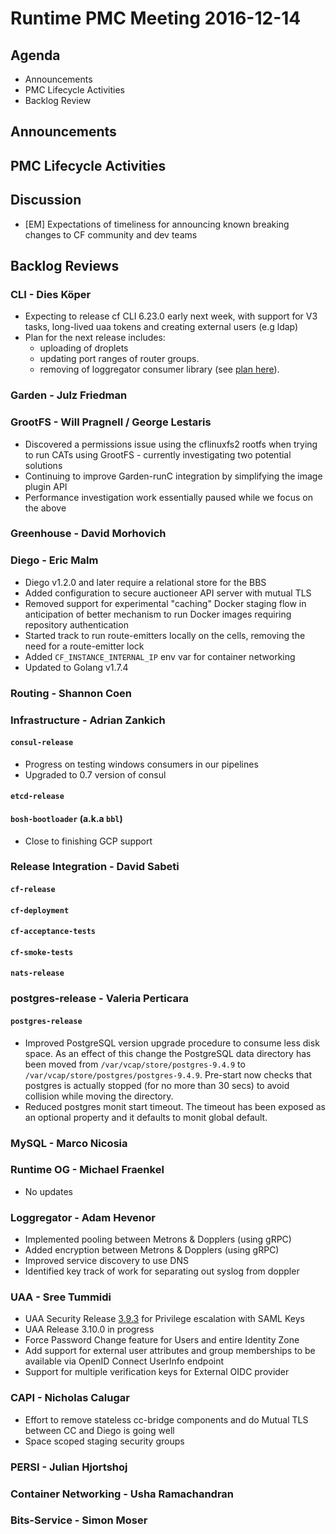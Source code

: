 # Runtime PMC Meeting 2016-12-14

## Agenda

* Announcements
* PMC Lifecycle Activities
* Backlog Review

## Announcements


## PMC Lifecycle Activities


## Discussion

- [EM] Expectations of timeliness for announcing known breaking changes to CF community and dev teams


## Backlog Reviews

### CLI - Dies Köper
- Expecting to release cf CLI 6.23.0 early next week, with support for V3 tasks, long-lived uaa tokens and creating external users (e.g ldap)
- Plan for the next release includes:
  - uploading of droplets
  - updating port ranges of router groups.
  - removing of loggregator consumer library (see [plan here](https://lists.cloudfoundry.org/archives/list/cf-dev@lists.cloudfoundry.org/message/JISQUXZVSRQELIFWAJ7GIY2YSUWQLXE7/)).

### Garden - Julz Friedman

### GrootFS - Will Pragnell / George Lestaris

- Discovered a permissions issue using the cflinuxfs2 rootfs when trying to run CATs using GrootFS - currently investigating two potential solutions
- Continuing to improve Garden-runC integration by simplifying the image plugin API
- Performance investigation work essentially paused while we focus on the above

### Greenhouse - David Morhovich

### Diego - Eric Malm

- Diego v1.2.0 and later require a relational store for the BBS
- Added configuration to secure auctioneer API server with mutual TLS
- Removed support for experimental "caching" Docker staging flow in anticipation of better mechanism to run Docker images requiring repository authentication
- Started track to run route-emitters locally on the cells, removing the need for a route-emitter lock
- Added `CF_INSTANCE_INTERNAL_IP` env var for container networking
- Updated to Golang v1.7.4


### Routing - Shannon Coen

### Infrastructure - Adrian Zankich

#### `consul-release`
- Progress on testing windows consumers in our pipelines
- Upgraded to 0.7 version of consul

#### `etcd-release`

#### `bosh-bootloader` (a.k.a `bbl`)
- Close to finishing GCP support

### Release Integration - David Sabeti

#### `cf-release`

#### `cf-deployment`

#### `cf-acceptance-tests`

#### `cf-smoke-tests`

#### `nats-release`

### postgres-release - Valeria Perticara

#### `postgres-release`
- Improved PostgreSQL version upgrade procedure to consume less disk space. As an effect of this change the PostgreSQL data directory has been moved from `/var/vcap/store/postgres-9.4.9` to `/var/vcap/store/postgres/postgres-9.4.9`. Pre-start now checks that postgres is actually stopped (for no more than 30 secs) to avoid collision while moving the directory.
- Reduced postgres monit start timeout. The timeout has been exposed as an optional property and it defaults to monit global default.

### MySQL - Marco Nicosia

### Runtime OG - Michael Fraenkel
- No updates

### Loggregator - Adam Hevenor
- Implemented pooling between Metrons & Dopplers (using gRPC)
- Added encryption between Metrons  & Dopplers (using gRPC)
- Improved service discovery to use DNS
- Identified key track of work for separating out syslog from doppler

### UAA - Sree Tummidi

 - UAA Security Release [3.9.3](https://github.com/cloudfoundry/uaa/releases/edit/3.9.3) for Privilege escalation with SAML Keys
 - UAA Release 3.10.0 in progress
  - Force Password Change feature for Users and entire Identity Zone
  - Add support for external user attributes and group memberships to be available via OpenID Connect UserInfo endpoint
  - Support for multiple verification keys for External OIDC provider
  

### CAPI - Nicholas Calugar
- Effort to remove stateless cc-bridge components and do Mutual TLS between CC and Diego is going well
- Space scoped staging security groups

### PERSI - Julian Hjortshoj

### Container Networking - Usha Ramachandran

### Bits-Service - Simon Moser


